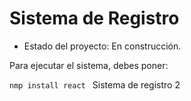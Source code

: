 <h1>Sistema de Registro</h1>

- Estado del proyecto: En construcción.

Para ejecutar el sistema, debes poner:

```nmp install react ```
Sistema de registro 2
